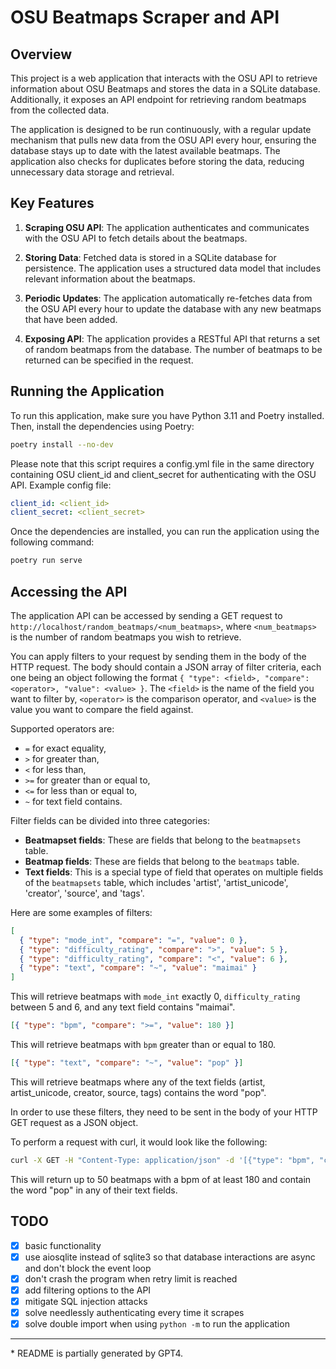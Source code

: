 # OSU Beatmaps Scraper and API

## Overview

This project is a web application that interacts with the OSU API to retrieve information about OSU Beatmaps and stores the data in a SQLite database. Additionally, it exposes an API endpoint for retrieving random beatmaps from the collected data.

The application is designed to be run continuously, with a regular update mechanism that pulls new data from the OSU API every hour, ensuring the database stays up to date with the latest available beatmaps. The application also checks for duplicates before storing the data, reducing unnecessary data storage and retrieval.

## Key Features

1. **Scraping OSU API**: The application authenticates and communicates with the OSU API to fetch details about the beatmaps.

2. **Storing Data**: Fetched data is stored in a SQLite database for persistence. The application uses a structured data model that includes relevant information about the beatmaps.

3. **Periodic Updates**: The application automatically re-fetches data from the OSU API every hour to update the database with any new beatmaps that have been added.

4. **Exposing API**: The application provides a RESTful API that returns a set of random beatmaps from the database. The number of beatmaps to be returned can be specified in the request.

## Running the Application

To run this application, make sure you have Python 3.11 and Poetry installed. Then, install the dependencies using Poetry:

```bash
poetry install --no-dev
```

Please note that this script requires a config.yml file in the same directory containing OSU client_id and client_secret for authenticating with the OSU API. Example config file:

```yaml
client_id: <client_id>
client_secret: <client_secret>
```

Once the dependencies are installed, you can run the application using the following command:

```bash
poetry run serve
```

## Accessing the API

The application API can be accessed by sending a GET request to `http://localhost/random_beatmaps/<num_beatmaps>`, where `<num_beatmaps>` is the number of random beatmaps you wish to retrieve.

You can apply filters to your request by sending them in the body of the HTTP request. The body should contain a JSON array of filter criteria, each one being an object following the format `{ "type": <field>, "compare": <operator>, "value": <value> }`. The `<field>` is the name of the field you want to filter by, `<operator>` is the comparison operator, and `<value>` is the value you want to compare the field against.

Supported operators are:

- `=` for exact equality,
- `>` for greater than,
- `<` for less than,
- `>=` for greater than or equal to,
- `<=` for less than or equal to,
- `~` for text field contains.

Filter fields can be divided into three categories:

- **Beatmapset fields**: These are fields that belong to the `beatmapsets` table.
- **Beatmap fields**: These are fields that belong to the `beatmaps` table.
- **Text fields**: This is a special type of field that operates on multiple fields of the `beatmapsets` table, which includes 'artist', 'artist_unicode', 'creator', 'source', and 'tags'.

Here are some examples of filters:

```json
[
  { "type": "mode_int", "compare": "=", "value": 0 },
  { "type": "difficulty_rating", "compare": ">", "value": 5 },
  { "type": "difficulty_rating", "compare": "<", "value": 6 },
  { "type": "text", "compare": "~", "value": "maimai" }
]
```

This will retrieve beatmaps with `mode_int` exactly 0, `difficulty_rating` between 5 and 6, and any text field contains "maimai".

```json
[{ "type": "bpm", "compare": ">=", "value": 180 }]
```

This will retrieve beatmaps with `bpm` greater than or equal to 180.

```json
[{ "type": "text", "compare": "~", "value": "pop" }]
```

This will retrieve beatmaps where any of the text fields (artist, artist_unicode, creator, source, tags) contains the word "pop".

In order to use these filters, they need to be sent in the body of your HTTP GET request as a JSON object.

To perform a request with curl, it would look like the following:

```bash
curl -X GET -H "Content-Type: application/json" -d '[{"type": "bpm", "compare": ">=", "value": 180}, {"type": "text", "compare": "~", "value": "pop"}]' http://localhost/random_beatmaps/50
```

This will return up to 50 beatmaps with a bpm of at least 180 and contain the word "pop" in any of their text fields.

## TODO

- [x] basic functionality
- [x] use aiosqlite instead of sqlite3 so that database interactions are async and don't block the event loop
- [x] don't crash the program when retry limit is reached
- [x] add filtering options to the API
- [x] mitigate SQL injection attacks
- [x] solve needlessly authenticating every time it scrapes
- [x] solve double import when using `python -m` to run the application

---

\* README is partially generated by GPT4.
